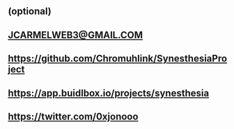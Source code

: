 ## <SYNESTHESIA>

## <JONATHAN CARMEL> (optional)

## <JCARMELWEB3@GMAIL.COM>

## <FOUNDER>

## <https://github.com/Chromuhlink/SynesthesiaProject>

## <https://app.buidlbox.io/projects/synesthesia>

## <https://twitter.com/0xjonooo>
